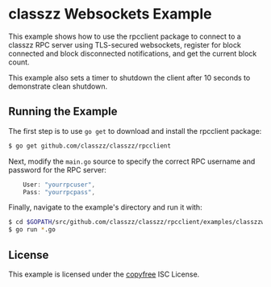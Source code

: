 classzz Websockets Example
=======================

This example shows how to use the rpcclient package to connect to a classzz RPC
server using TLS-secured websockets, register for block connected and block
disconnected notifications, and get the current block count.

This example also sets a timer to shutdown the client after 10 seconds to
demonstrate clean shutdown.

## Running the Example

The first step is to use `go get` to download and install the rpcclient package:

```bash
$ go get github.com/classzz/classzz/rpcclient
```

Next, modify the `main.go` source to specify the correct RPC username and
password for the RPC server:

```Go
	User: "yourrpcuser",
	Pass: "yourrpcpass",
```

Finally, navigate to the example's directory and run it with:

```bash
$ cd $GOPATH/src/github.com/classzz/classzz/rpcclient/examples/classzzwebsockets
$ go run *.go
```

## License

This example is licensed under the [copyfree](http://copyfree.org) ISC License.
